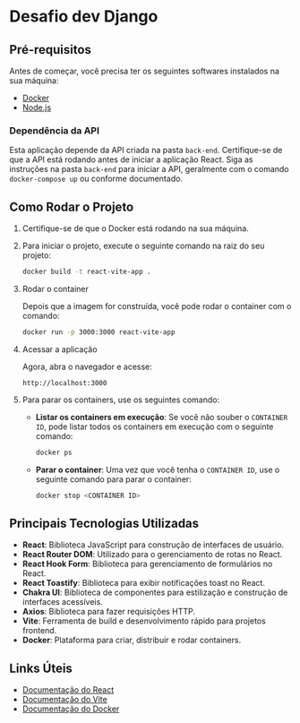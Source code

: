 # Desafio dev Django

## Pré-requisitos

Antes de começar, você precisa ter os seguintes softwares instalados na sua máquina:

- [Docker](https://docs.docker.com/get-docker/)
- [Node.js](https://nodejs.org/en)

### Dependência da API
Esta aplicação depende da API criada na pasta `back-end`. Certifique-se de que a API está rodando antes de iniciar a aplicação React. Siga as instruções na pasta `back-end` para iniciar a API, geralmente com o comando `docker-compose up` ou conforme documentado.

## Como Rodar o Projeto

1. Certifique-se de que o Docker está rodando na sua máquina.

2. Para iniciar o projeto, execute o seguinte comando na raiz do seu projeto:

    ```bash
    docker build -t react-vite-app .
    ```

3. Rodar o container

    Depois que a imagem for construída, você pode rodar o container com o comando:

     ```bash
     docker run -p 3000:3000 react-vite-app
     ```

4. Acessar a aplicação
   
    Agora, abra o navegador e acesse:

    `http://localhost:3000`

5. Para parar os containers, use os seguintes comando:

    - **Listar os containers em execução**: Se você não souber o `CONTAINER ID`, pode listar todos os containers em execução com o seguinte comando:

      ```bash
      docker ps
      ```

    - **Parar o container**: Uma vez que você tenha o `CONTAINER ID`, use o seguinte comando para parar o container:

      ```bash
      docker stop <CONTAINER ID>
      ```

## Principais Tecnologias Utilizadas

- **React**: Biblioteca JavaScript para construção de interfaces de usuário.
- **React Router DOM**: Utilizado para o gerenciamento de rotas no React.
- **React Hook Form**: Biblioteca para gerenciamento de formulários no React.
- **React Toastify**: Biblioteca para exibir notificações toast no React.
- **Chakra UI**: Biblioteca de componentes para estilização e construção de interfaces acessíveis.
- **Axios**: Biblioteca para fazer requisições HTTP.
- **Vite**: Ferramenta de build e desenvolvimento rápido para projetos frontend.
- **Docker**: Plataforma para criar, distribuir e rodar containers.
  
## Links Úteis

- [Documentação do React](https://reactjs.org/docs/getting-started.html)
- [Documentação do Vite](https://vitejs.dev/guide/)
- [Documentação do Docker](https://docs.docker.com/get-started/)
